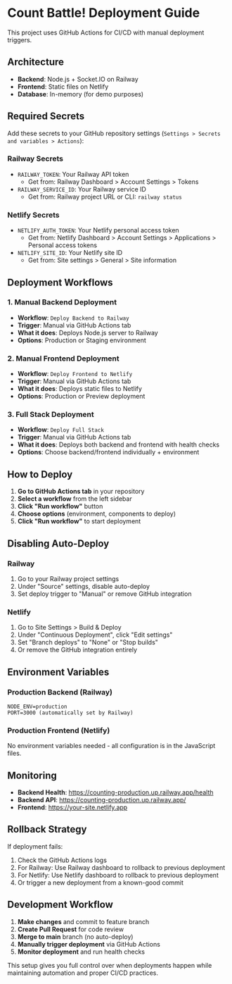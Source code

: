 # Count Battle! Deployment Guide

This project uses GitHub Actions for CI/CD with manual deployment triggers.

## Architecture

- **Backend**: Node.js + Socket.IO on Railway
- **Frontend**: Static files on Netlify
- **Database**: In-memory (for demo purposes)

## Required Secrets

Add these secrets to your GitHub repository settings (`Settings > Secrets and variables > Actions`):

### Railway Secrets
- `RAILWAY_TOKEN`: Your Railway API token
  - Get from: Railway Dashboard > Account Settings > Tokens
- `RAILWAY_SERVICE_ID`: Your Railway service ID
  - Get from: Railway project URL or CLI: `railway status`

### Netlify Secrets  
- `NETLIFY_AUTH_TOKEN`: Your Netlify personal access token
  - Get from: Netlify Dashboard > Account Settings > Applications > Personal access tokens
- `NETLIFY_SITE_ID`: Your Netlify site ID
  - Get from: Site settings > General > Site information

## Deployment Workflows

### 1. Manual Backend Deployment
- **Workflow**: `Deploy Backend to Railway`
- **Trigger**: Manual via GitHub Actions tab
- **What it does**: Deploys Node.js server to Railway
- **Options**: Production or Staging environment

### 2. Manual Frontend Deployment  
- **Workflow**: `Deploy Frontend to Netlify`
- **Trigger**: Manual via GitHub Actions tab  
- **What it does**: Deploys static files to Netlify
- **Options**: Production or Preview deployment

### 3. Full Stack Deployment
- **Workflow**: `Deploy Full Stack`
- **Trigger**: Manual via GitHub Actions tab
- **What it does**: Deploys both backend and frontend with health checks
- **Options**: Choose backend/frontend individually + environment

## How to Deploy

1. **Go to GitHub Actions tab** in your repository
2. **Select a workflow** from the left sidebar
3. **Click "Run workflow"** button
4. **Choose options** (environment, components to deploy)
5. **Click "Run workflow"** to start deployment

## Disabling Auto-Deploy

### Railway
1. Go to your Railway project settings
2. Under "Source" settings, disable auto-deploy
3. Set deploy trigger to "Manual" or remove GitHub integration

### Netlify  
1. Go to Site Settings > Build & Deploy
2. Under "Continuous Deployment", click "Edit settings"
3. Set "Branch deploys" to "None" or "Stop builds"
4. Or remove the GitHub integration entirely

## Environment Variables

### Production Backend (Railway)
```
NODE_ENV=production
PORT=3000 (automatically set by Railway)
```

### Production Frontend (Netlify)
No environment variables needed - all configuration is in the JavaScript files.

## Monitoring

- **Backend Health**: https://counting-production.up.railway.app/health
- **Backend API**: https://counting-production.up.railway.app/
- **Frontend**: https://your-site.netlify.app

## Rollback Strategy

If deployment fails:
1. Check the GitHub Actions logs
2. For Railway: Use Railway dashboard to rollback to previous deployment
3. For Netlify: Use Netlify dashboard to rollback to previous deployment
4. Or trigger a new deployment from a known-good commit

## Development Workflow

1. **Make changes** and commit to feature branch
2. **Create Pull Request** for code review
3. **Merge to main** branch (no auto-deploy)
4. **Manually trigger deployment** via GitHub Actions
5. **Monitor deployment** and run health checks

This setup gives you full control over when deployments happen while maintaining automation and proper CI/CD practices.